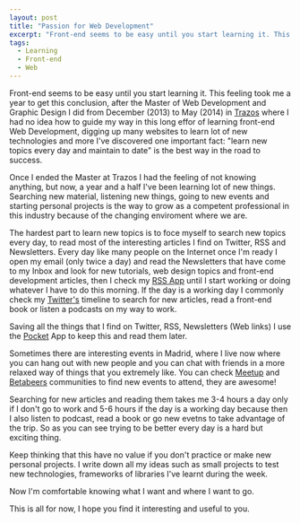 ```yaml
---
layout: post
title: "Passion for Web Development"
excerpt: "Front-end seems to be easy until you start learning it. This feeling took me a year to get this conclusion."
tags:
  - Learning
  - Front-end
  - Web
---
```


Front-end seems to be easy until you start learning it. This feeling took me a year to get this conclusion, after the Master of Web Development and Graphic Design I did from December (2013) to May (2014) in [Trazos](/2016/02/28/my-interest-in-web-development/) where I had no idea how to guide my way in this long effor of learning front-end Web Development, digging up many websites to learn lot of new technologies and more I've discovered one important fact: "learn new topics every day and maintain to date" is the best way in the road to success.

Once I ended the Master at Trazos I had the feeling of not knowing anything, but now, a year and a half I've been learning lot of new things. Searching new material, listening new things, going to new events and starting personal projects is the way to grow as a competent professional in this industry because of the changing enviroment where we are.

The hardest part to learn new topics is to foce myself to search new topics every day, to read most of the interesting articles I find on Twitter, RSS and Newsletters. Every day like many people on the Internet once I'm ready I open my email (only twice a day) and read the Newsletters that have come to my Inbox and look for new tutorials, web design topics and front-end development articles, then I check my <a href="http://feedly.com/" target="_blank">RSS App</a> until I start working or doing whatever I have to do this morning. If the day is a working day I commonly check my <a href="{{ site.twitter }}/lists/web-development" target="_blank">Twitter's</a> timeline to search for new articles, read a front-end book or listen a podcasts on my way to work.

Saving all the things that I find on Twitter, RSS, Newsletters (Web links) I use the <a href="https://getpocket.com" target="_blank">Pocket</a> App to keep this and read them later.

Sometimes there are interesting events in Madrid, where I live now where you can hang out with new people and you can chat with friends in a more relaxed way of things that you extremely like. You can check <a href="http://www.meetup.com/" target="_blank">Meetup</a> and <a href="https://betabeers.com/" target="_blank">Betabeers</a> communities to find new events to attend, they are awesome!

Searching for new articles and reading them takes me 3-4 hours a day only if I don't go to work and 5-6 hours if the day is a working day because then I also listen to podcast, read a book or go new evetns to take advantage of the trip. So as you can see trying to be better every day is a hard but exciting thing.

Keep thinking that this have no value if you don't practice or make new personal projects. I write down all my ideas such as small projects to test new technologies, frameworks of libraries I've learnt during the week.

Now I'm comfortable knowing what I want and where I want to go.

This is all for now, I hope you find it interesting and useful to you.
